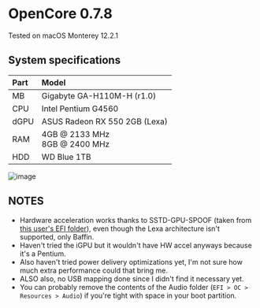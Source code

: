 # OpenCore 0.7.8 
Tested on macOS Monterey 12.2.1

## System specifications
| Part | Model |
| :--- | :--- |
| MB | Gigabyte GA-H110M-H (r1.0) |
| CPU | Intel Pentium G4560 |
| dGPU | ASUS Radeon RX 550 2GB (Lexa) |
| RAM | 4GB @ 2133 MHz <br/> 8GB @ 2400 MHz |
| HDD | WD Blue 1TB |

![image](https://user-images.githubusercontent.com/10394094/154425589-79ba5b70-5671-440c-a8c9-c03677498ffb.png)


## NOTES
- Hardware acceleration works thanks to SSTD-GPU-SPOOF (taken from [this user's EFI folder](https://www.tonymacx86.com/threads/success-big-sur-10-11-4-ga-z170n-wifi-samsung-860-evo-rx550.313767/)), even though the Lexa architecture isn't supported, only Baffin.
- Haven't tried the iGPU but it wouldn't have HW accel anyways because it's a Pentium.
- Also haven't tried power delivery optimizations yet, I'm not sure how much extra  performance could that bring me. 
- ALSO also, no USB mapping done since I didn't find it necessary yet.
- You can probably remove the contents of the Audio folder (`EFI > OC > Resources > Audio`) if you're tight with space in your boot partition.
